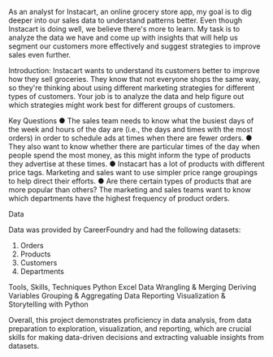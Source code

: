 
As an analyst for Instacart, an online grocery store app, my goal is to dig deeper into our sales data to understand patterns better. Even though Instacart is doing well, we believe there's more to learn. My task is to analyze the data we have and come up with insights that will help us segment our customers more effectively and suggest strategies to improve sales even further.

Introduction:
Instacart wants to understand its customers better to improve how they sell groceries. They know that not everyone shops the same way, so they're thinking about using different marketing strategies for different types of customers. Your job is to analyze the data and help figure out which strategies might work best for different groups of customers.


Key Questions
● The sales team needs to know what the busiest days of the week and hours of the
day are (i.e., the days and times with the most orders) in order to schedule ads at
times when there are fewer orders.
● They also want to know whether there are particular times of the day when people
spend the most money, as this might inform the type of products they advertise at
these times.
● Instacart has a lot of products with different price tags. Marketing and sales want to
use simpler price range groupings to help direct their efforts.
● Are there certain types of products that are more popular than others? The marketing
and sales teams want to know which departments have the highest frequency of
product orders.


Data

Data was provided by CareerFoundry
and had the following datasets:
1. Orders
2. Products
3. Customers
4. Departments


Tools, Skills, Techniques
Python
Excel
Data Wrangling & Merging
Deriving Variables
Grouping & Aggregating Data
Reporting
Visualization & Storytelling with Python

Overall, this project demonstrates proficiency in data analysis, from data preparation to exploration, visualization, and reporting, which are crucial skills for making data-driven decisions and extracting valuable insights from datasets.
